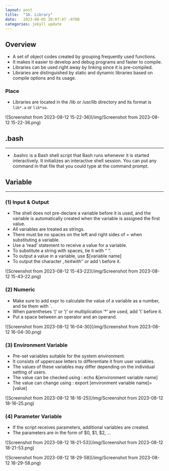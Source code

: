 ```yaml
---
layout: post
title:  "16. Library"
date:   2023-08-05 20:07:47 -0700
categories: jekyll update
---
```


## Overview
- A set of object codes created by grouping frequently used functions.
- It makes it easier to develop and debug programs and faster to compile.
- Libraries can be used right away by linking since it is pre-compiled.
- Libraries are distinguished by static and dynamic libraries based on compile options and its usage.

### Place
- Libraries are located in the /lib or /usr/lib directory and its format is `lib*.a` or `lib*so`.



![Screenshot from 2023-08-12 15-22-36](/img/Screenshot from 2023-08-12 15-22-36.png)



## .bash
---   
- .bashrc is a Bash shell script that Bash runs whenever it is started interactively. It initializes an interactive shell session. You can put any command in that file that you could type at the command prompt.


## Variable
---
### (1) Input & Output
   - The shell does not pre-declare a variable before it is used, and the variable is automatically created when the variable is assigned the first value.
   - All variables are treated as strings.
   - There must be no spaces on the left and right sides of = when substituting a variable.
   - Use a ‘read’ statement to receive a value for a variable.
   - To substitute a string with spaces, tie it with “ “.
   - To output a value in a variable, use $[variable name]
   - To output the character $, tie it with ‘$’ or add \ before it.
      
![Screenshot from 2023-08-12 15-43-22](/img/Screenshot from 2023-08-12 15-43-22.png)

### (2) Numeric
   - Make sure to add expr to calculate the value of a variable as a number, and tie them with `.
   - When parentheses ‘(‘ or ‘)’ or multiplication ‘*’ are used, add ‘\’ before it.
   - Put a space between an operator and an operand.

![Screenshot from 2023-08-12 16-04-30](/img/Screenshot from 2023-08-12 16-04-30.png)

### (3) Environment Variable
   - Pre-set variables suitable for the system environment.
   - It consists of uppercase letters to differentiate it from user variables.
   - The values of these variables may differ depending on the individual setting of users.
   - The value can be checked using : echo &[environment variable name]
   - The value can change using : export [environment variable name]=[value]

![Screenshot from 2023-08-12 18-16-25](/img/Screenshot from 2023-08-12 18-16-25.png)

### (4) Parameter Variable
   - If the script receives parameters, additional variables are created.
   - The parameters are in the form of $0, $1, $2, …

![Screenshot from 2023-08-12 18-21-53](/img/Screenshot from 2023-08-12 18-21-53.png)

![Screenshot from 2023-08-12 18-29-58](/img/Screenshot from 2023-08-12 18-29-58.png)
